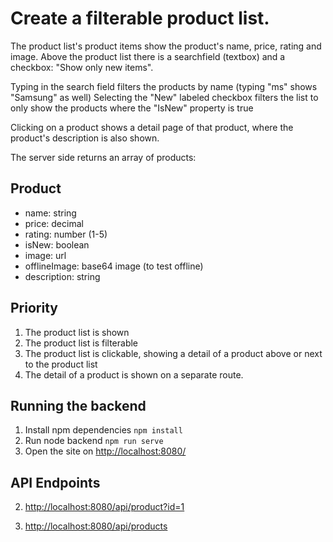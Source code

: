 # Create a filterable product list. 

The product list's product items show the product's name, price, rating and image. 
Above the product list there is a searchfield (textbox) and a checkbox: "Show only new items".

Typing in the search field filters the products by name (typing "ms" shows "Samsung" as well)
Selecting the "New" labeled checkbox filters the list to only show the products where the "IsNew" property is true

Clicking on a product shows a detail page of that product, where the product's description is also shown.


The server side returns an array of products:

## Product
+ name: string
+ price: decimal
+ rating: number (1-5)
+ isNew: boolean
+ image: url
+ offlineImage: base64 image (to test offline)
+ description: string


## Priority
1. The product list is shown
2. The product list is filterable
3. The product list is clickable, showing a detail of a product above or next to the product list
4. The detail of a product is shown on a separate route.


## Running the backend

1. Install npm dependencies `npm install` 
2. Run node backend `npm run serve` 
3. Open the site on <http://localhost:8080/>

## API Endpoints

2. <http://localhost:8080/api/product?id=1>

3. <http://localhost:8080/api/products>
